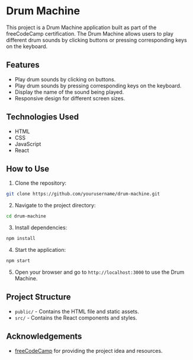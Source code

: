 # Drum Machine

This project is a Drum Machine application built as part of the freeCodeCamp certification. The Drum Machine allows users to play different drum sounds by clicking buttons or pressing corresponding keys on the keyboard.

## Features

- Play drum sounds by clicking on buttons.
- Play drum sounds by pressing corresponding keys on the keyboard.
- Display the name of the sound being played.
- Responsive design for different screen sizes.

## Technologies Used

- HTML
- CSS
- JavaScript
- React

## How to Use

1. Clone the repository:
  ```bash
  git clone https://github.com/yourusername/drum-machine.git
  ```
2. Navigate to the project directory:
  ```bash
  cd drum-machine
  ```
3. Install dependencies:
  ```bash
  npm install
  ```
4. Start the application:
  ```bash
  npm start
  ```
5. Open your browser and go to `http://localhost:3000` to use the Drum Machine.

## Project Structure

- `public/` - Contains the HTML file and static assets.
- `src/` - Contains the React components and styles.

## Acknowledgements

- [freeCodeCamp](https://www.freecodecamp.org/) for providing the project idea and resources.
